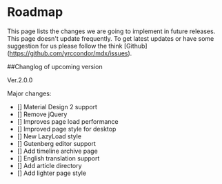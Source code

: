 # Roadmap

This page lists the changes we are going to implement in future releases. This page doesn't update frequently. To get latest updates or have some suggestion for us please follow the think [Github] (https://github.com/yrccondor/mdx/issues).

##Changlog of upcoming version

Ver.2.0.0

Major changes:
* [] Material Design 2 support
* [] Remove jQuery
* [] Improves page load performance
* [] Improved page style for desktop
* [] New LazyLoad style
* [] Gutenberg editor support
* [] Add timeline archive page
* [] English translation support
* [] Add article directory
* [] Add lighter page style
